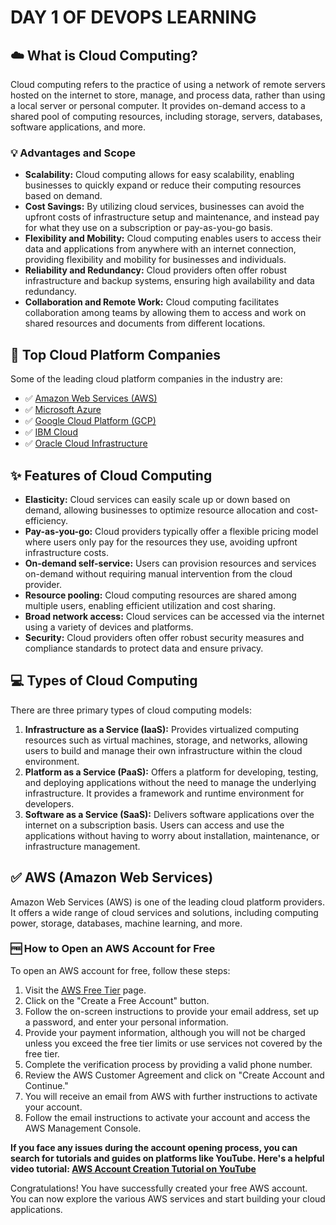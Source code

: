 # DAY 1 OF DEVOPS LEARNING

## :cloud: What is Cloud Computing?

Cloud computing refers to the practice of using a network of remote servers hosted on the internet to store, manage, and process data, rather than using a local server or personal computer. It provides on-demand access to a shared pool of computing resources, including storage, servers, databases, software applications, and more.

### :bulb: Advantages and Scope

- **Scalability:** Cloud computing allows for easy scalability, enabling businesses to quickly expand or reduce their computing resources based on demand.
- **Cost Savings:** By utilizing cloud services, businesses can avoid the upfront costs of infrastructure setup and maintenance, and instead pay for what they use on a subscription or pay-as-you-go basis.
- **Flexibility and Mobility:** Cloud computing enables users to access their data and applications from anywhere with an internet connection, providing flexibility and mobility for businesses and individuals.
- **Reliability and Redundancy:** Cloud providers often offer robust infrastructure and backup systems, ensuring high availability and data redundancy.
- **Collaboration and Remote Work:** Cloud computing facilitates collaboration among teams by allowing them to access and work on shared resources and documents from different locations.

## :rocket: Top Cloud Platform Companies

Some of the leading cloud platform companies in the industry are:

- :white_check_mark: [Amazon Web Services (AWS)](https://aws.amazon.com/)
- :white_check_mark: [Microsoft Azure](https://azure.microsoft.com/)
- :white_check_mark: [Google Cloud Platform (GCP)](https://cloud.google.com/)
- :white_check_mark: [IBM Cloud](https://www.ibm.com/cloud)
- :white_check_mark: [Oracle Cloud Infrastructure](https://www.oracle.com/cloud/)

## :sparkles: Features of Cloud Computing

- **Elasticity:** Cloud services can easily scale up or down based on demand, allowing businesses to optimize resource allocation and cost-efficiency.
- **Pay-as-you-go:** Cloud providers typically offer a flexible pricing model where users only pay for the resources they use, avoiding upfront infrastructure costs.
- **On-demand self-service:** Users can provision resources and services on-demand without requiring manual intervention from the cloud provider.
- **Resource pooling:** Cloud computing resources are shared among multiple users, enabling efficient utilization and cost sharing.
- **Broad network access:** Cloud services can be accessed via the internet using a variety of devices and platforms.
- **Security:** Cloud providers often offer robust security measures and compliance standards to protect data and ensure privacy.

## :computer: Types of Cloud Computing

There are three primary types of cloud computing models:

1. **Infrastructure as a Service (IaaS):** Provides virtualized computing resources such as virtual machines, storage, and networks, allowing users to build and manage their own infrastructure within the cloud environment.
2. **Platform as a Service (PaaS):** Offers a platform for developing, testing, and deploying applications without the need to manage the underlying infrastructure. It provides a framework and runtime environment for developers.
3. **Software as a Service (SaaS):** Delivers software applications over the internet on a subscription basis. Users can access and use the applications without having to worry about installation, maintenance, or infrastructure management.

## :white_check_mark: AWS (Amazon Web Services)

Amazon Web Services (AWS) is one of the leading cloud platform providers. It offers a wide range of cloud services and solutions, including computing power, storage, databases, machine learning, and more.

### :free: How to Open an AWS Account for Free

To open an AWS account for free, follow these steps:

1. Visit the [AWS Free Tier](https://aws.amazon.com/free/) page.
2. Click on the "Create a Free Account" button.
3. Follow the on-screen instructions to provide your email address, set up a password, and enter your personal information.
4. Provide your payment information, although you will not be charged unless you exceed the free tier limits or use services not covered by the free tier.
5. Complete the verification process by providing a valid phone number.
6. Review the AWS Customer Agreement and click on "Create Account and Continue."
7. You will receive an email from AWS with further instructions to activate your account.
8. Follow the email instructions to activate your account and access the AWS Management Console.

**If you face any issues during the account opening process, you can search for tutorials and guides on platforms like YouTube. Here's a helpful video tutorial: [AWS Account Creation Tutorial on YouTube](https://www.youtube.com/watch?v=QDymcZ5xYow&ab_channel=GauravSharma)**


Congratulations! You have successfully created your free AWS account. You can now explore the various AWS services and start building your cloud applications.

</div>
